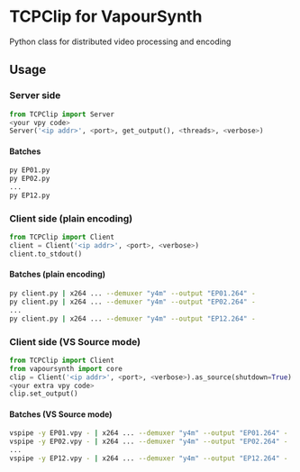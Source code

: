 # TCPClip for VapourSynth
Python class for distributed video processing and encoding

## Usage

### Server side
```python
from TCPClip import Server
<your vpy code>
Server('<ip addr>', <port>, get_output(), <threads>, <verbose>)
```

#### Batches
```sh
py EP01.py
py EP02.py
...
py EP12.py
```

### Client side (plain encoding)
```python
from TCPClip import Client
client = Client('<ip addr>', <port>, <verbose>)
client.to_stdout()
```

#### Batches (plain encoding)
```sh
py client.py | x264 ... --demuxer "y4m" --output "EP01.264" -
py client.py | x264 ... --demuxer "y4m" --output "EP02.264" -
...
py client.py | x264 ... --demuxer "y4m" --output "EP12.264" -
```

### Client side (VS Source mode)
```python
from TCPClip import Client
from vapoursynth import core
clip = Client('<ip addr>', <port>, <verbose>).as_source(shutdown=True)
<your extra vpy code>
clip.set_output()
```

#### Batches (VS Source mode)
```sh
vspipe -y EP01.vpy - | x264 ... --demuxer "y4m" --output "EP01.264" -
vspipe -y EP02.vpy - | x264 ... --demuxer "y4m" --output "EP02.264" -
...
vspipe -y EP12.vpy - | x264 ... --demuxer "y4m" --output "EP12.264" -
```
